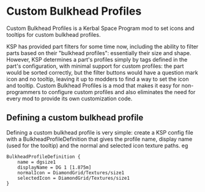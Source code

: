 # Custom Bulkhead Profiles
Custom Bulkhead Profiles is a Kerbal Space Program mod to set icons and
tooltips for custom bulkhead profiles.

KSP has provided part filters for some time now, including the ability
to filter parts based on their "bulkhead profiles": essentially their
size and shape. However, KSP determines a part's profiles simply by tags
defined in the part's configuration, with minimal support for custom
profiles: the part would be sorted correctly, but the filter buttons
would have a question mark icon and no tooltip, leaving it up to modders
to find a way to set the icon and tooltip. Custom Bulkhead Profiles is a
mod that makes it easy for non-programmers to configure custom profiles
and also eliminates the need for every mod to provide its own
customization code.

## Defining a custom bulkhead profile
Defining a custom bulkhead profile is very simple: create a KSP config
file with a BulkheadProfileDefinition that gives the profile name,
display name (used for the tooltip) and the normal and selected icon
texture paths. eg

```
BulkheadProfileDefinition {
    name = dgsize1
	displayName = DG 1 [1.875m]
	normalIcon = DiamondGrid/Textures/size1
	selectedIcon = DiamondGrid/Textures/size1
}
```

